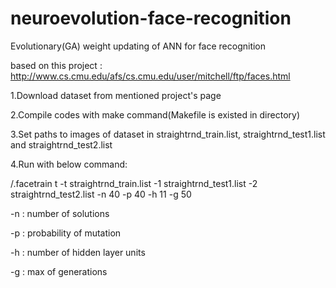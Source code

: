 # neuroevolution-face-recognition
Evolutionary(GA) weight updating of ANN for face recognition

based on this project : http://www.cs.cmu.edu/afs/cs.cmu.edu/user/mitchell/ftp/faces.html

1.Download dataset from mentioned project's page

2.Compile codes with make command(Makefile is existed in directory)

3.Set paths to images of dataset in straightrnd_train.list, straightrnd_test1.list and straightrnd_test2.list

4.Run with below command:

/.facetrain t -t  straightrnd_train.list -1 straightrnd_test1.list -2 straightrnd_test2.list  -n 40 -p 40 -h 11 -g 50 

-n : number of solutions

-p : probability of mutation

-h : number of hidden layer units

-g : max of generations
